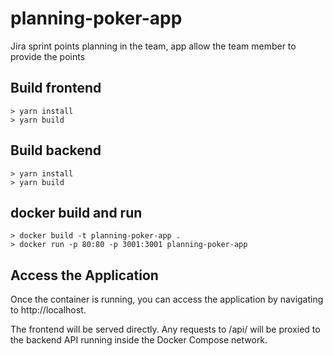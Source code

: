 # planning-poker-app

Jira sprint points planning in the team, app allow the team member to provide the points

## Build frontend

```
> yarn install
> yarn build
```

## Build backend

```
> yarn install
> yarn build
```

## docker build and run

```
> docker build -t planning-poker-app .
> docker run -p 80:80 -p 3001:3001 planning-poker-app

```

## Access the Application

Once the container is running, you can access the application by navigating to http://localhost.

The frontend will be served directly.
Any requests to /api/ will be proxied to the backend API running inside the Docker Compose network.
